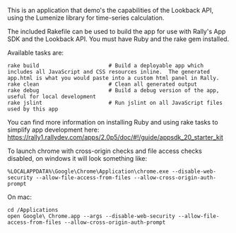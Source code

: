 This is an application that demo's the capabilities of the Lookback API, using the Lumenize library for time-series calculation.

The included Rakefile can be used to build the app for use with Rally's App SDK and the Lookback API.  You must have Ruby and the rake gem installed.

Available tasks are:

    rake build                      # Build a deployable app which includes all JavaScript and CSS resources inline.  The generated app.html is what you would paste into a custom html panel in Rally.
    rake clean                      # Clean all generated output
    rake debug                      # Build a debug version of the app, useful for local development
    rake jslint                     # Run jslint on all JavaScript files used by this app
    
You can find more information on installing Ruby and using rake tasks to simplify app development here: https://rally1.rallydev.com/apps/2.0p5/doc/#!/guide/appsdk_20_starter_kit

To launch chrome with cross-origin checks and file access checks disabled, on windows it will look something like:

    %LOCALAPPDATA%\Google\Chrome\Application\chrome.exe --disable-web-security --allow-file-access-from-files --allow-cross-origin-auth-prompt

On mac:

    cd /Applications
    open Google\ Chrome.app --args --disable-web-security --allow-file-access-from-files --allow-cross-origin-auth-prompt

